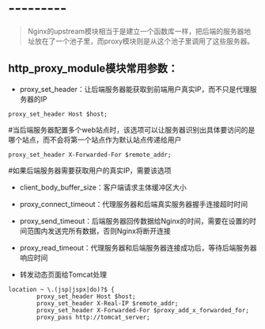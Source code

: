 # ---------
> Nginx的upstream模块相当于是建立一个函数库一样，把后端的服务器地址放在了一个池子里，而proxy模块则是从这个池子里调用了这些服务器。



## http_proxy_module模块常用参数：

* proxy_set_header：让后端服务器能获取到前端用户真实IP，而不只是代理服务器的IP

```
proxy_set_header Host $host;   
```
#当后端服务器配置多个web站点时，该选项可以让服务器识别出具体要访问的是哪个站点，而不会将第一个站点作为默认站点传递给用户

```
proxy_set_header X-Forwarded-For $remote_addr;   
```
#如果后端服务器需要获取用户的真实IP，需要该选项

* client_body_buffer_size：客户端请求主体缓冲区大小
* proxy_connect_timeout：代理服务器和后端真实服务器握手连接超时时间
* proxy_send_timeout：后端服务器回传数据给Nginx的时间，需要在设置的时间范围内发送完所有数据，否则Nginx将断开连接
* proxy_read_timeout：代理服务器和后端服务器连接成功后，等待后端服务器响应时间


* 转发动态页面给Tomcat处理

```
location ~ \.(jsp|jspx|do)?$ {
        proxy_set_header Host $host;
        proxy_set_header X-Real-IP $remote_addr;
        proxy_set_header X-Forwarded-For $proxy_add_x_forwarded_for;
        proxy_pass http://tomcat_server;
```

